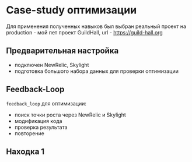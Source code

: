 # Case-study оптимизации

Для применения полученных навыков был выбран реальный проект на production - мой пет проект GuildHall, url - https://guild-hall.org

## Предварительная настройка

- подключен NewRelic, Skylight
- подготовка большого набора данных для проверки оптимизации

## Feedback-Loop

`feedback_loop` для оптимизации:

- поиск точки роста через NewRelic и Skylight
- модификация кода
- проверка результата
- повторение

## Находка 1
